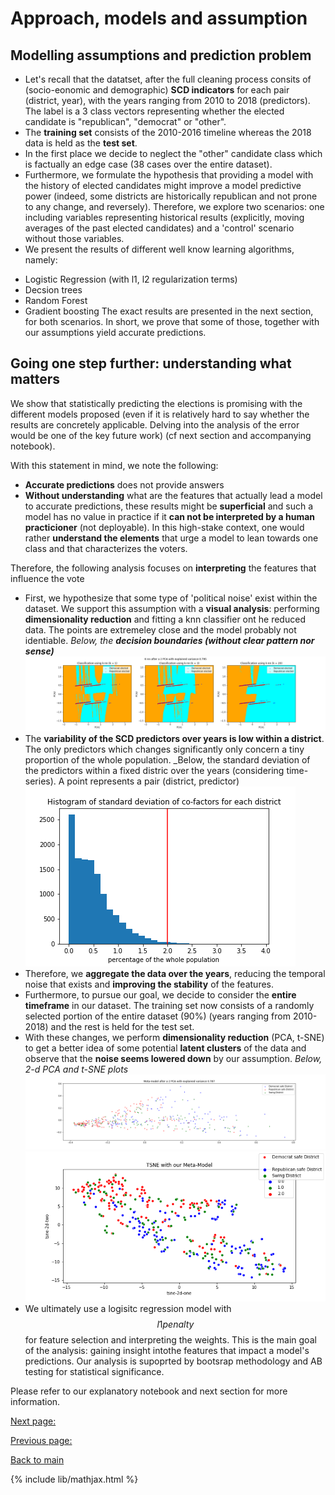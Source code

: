 # Approach, models and assumption

## Modelling assumptions and prediction problem
- Let's recall that the datatset, after the full cleaning process consits of (socio-eonomic and demographic) **SCD indicators** for each pair (district, year), with the years ranging from 2010 to 2018 (predictors). The label is a 3 class vectors representing whether the elected candidate is "republican", "democrat" or "other".
- The **training set** consists of the 2010-2016 timeline whereas the 2018 data is held as the **test set**. 
- In the first place we decide to neglect the "other" candidate class which is factually an edge case (38 cases over the entire dataset).
- Furthermore, we formulate the hypothesis that providing a model with the history of elected candidates might improve a model predictive power (indeed, some districts are historically republican and not prone to any change, and reversely). Therefore, we explore two scenarios: one including variables representing historical results (explicitly, moving averages of the past elected candidates) and a 'control' scenario without those variables. 
- We present the results of different well know learning algorithms, namely:
* Logistic Regression (with l1, l2 regularization terms)
* Decsion trees
* Random Forest
* Gradient boosting 
The exact results are presented in the next section, for both scenarios. In short, we prove that some of those, together with our assumptions yield accurate predictions. 

## Going one step further: understanding what matters
We show that statistically predicting the elections is promising with the different models proposed (even if it is relatively hard to say whether the results are concretely applicable. Delving into the analysis of the error would be one of the key future work) (cf next section and accompanying notebook). 

With this statement in mind, we note the following:
* **Accurate predictions** does not provide answers
* **Without understanding** what are the features that actually lead a model to accurate predictions, these results might be **superficial** and such a model has no value in practice if it **can not be interpreted by a human practicioner** (not deployable). In this high-stake context, one would rather **understand the elements** that urge a model to lean towards one class and that characterizes the voters. 

Therefore, the following analysis focuses on **interpreting** the features that influence the vote
* First, we hypothesize that some type of 'political noise' exist within the dataset. We support this assumption with a **visual analysis**: performing **dimensionality reduction** and fitting a knn classifier ont he reduced data. The points are extremeley close and the model probably not identiable. _Below, the **decision boundaries (without clear pattern nor sense)**_
![Noisy data](pictures/noisiness_proximity_points.png)
* The **variability of the SCD predictors over years is low within a district**. The only predictors which changes significantly only concern a tiny proportion of the whole population. _Below, the standard deviation of the predictors within a fixed distric over the years (considering time-series). A point represents a pair (district, predictor) ![im20](pictures/Hist_STD_per_district.png)
* Therefore, we **aggregate the data over the years**, reducing the temporal noise that exists and **improving the stability** of the features.
* Furthermore, to pursue our goal, we decide to consider the **entire timeframe** in our dataset. The training set now consists of a randomly selected portion of the entire dataset (90%) (years ranging from 2010-2018) and the rest is held for the test set. 
* With these changes, we perform **dimensionality reduction** (PCA, t-SNE) to get a better idea of some potential **latent clusters** of the data and observe that the **noise seems lowered down** by our assumption. _Below, 2-d PCA and t-SNE plots_
![PCA](pictures/less_noisiness_with_model.png) ![t-SNE](pictures/TSNE_results_Meta_model.png)
* We ultimately use a logisitc regression model with $$l1 penalty$$ for feature selection and interpreting the weights. This is the main goal of the analysis: gaining insight intothe features that impact a model's predictions. Our analysis is supoprted by bootsrap methodology and AB testing for statistical significance.

Please refer to our explanatory notebook and next section for more information.


[Next page:](https://tguens.github.io/understand-predict-winner.github.io/resultsa.html)

[Previous page:](https://tguens.github.io/understand-predict-winner.github.io/relatedwork.html)

[Back to main](https://tguens.github.io/understand-predict-winner.github.io/)

{% include lib/mathjax.html %}
